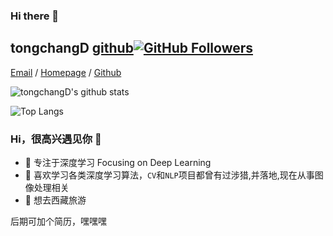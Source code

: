 ### Hi there 👋

## tongchangD [github](https://github.com/tongchangD)[![GitHub Followers](https://img.shields.io/github/followers/tongchangD?style=social)](https://github.com/tongchangD)

[Email](mailto:15527098078@163.com?subject=[GitHub]%20Source%20Han%20Sans) /
[Homepage](https://tongchangD.github.io/) /
[Github](https://github.com/tongchangD)

![tongchangD's github stats](https://github-readme-stats.vercel.app/api?username=tongchangD&show_icons=true&theme=radical)

![Top Langs](https://github-readme-stats.vercel.app/api/top-langs/?username=tongchangD&layout=compact)

### Hi，很高兴遇见你 👋

- 🧡 专注于深度学习 Focusing on Deep Learning
- 🔨 喜欢学习各类深度学习算法，`CV`和`NLP`项目都曾有过涉猎,并落地,现在从事图像处理相关
- 🍬 想去西藏旅游

后期可加个简历，嘿嘿嘿





<!--
**tongchangD/tongchangD** is a ✨ _special_ ✨ repository because its `README.md` (this file) appears on your GitHub profile.

Here are some ideas to get you started:

- 🔭 I’m currently working on ...
- 🌱 I’m currently learning ...
- 👯 I’m looking to collaborate on ...
- 🤔 I’m looking for help with ...
- 💬 Ask me about ...
- 📫 How to reach me: ...
- 😄 Pronouns: ...
- ⚡ Fun fact: ...
-->
